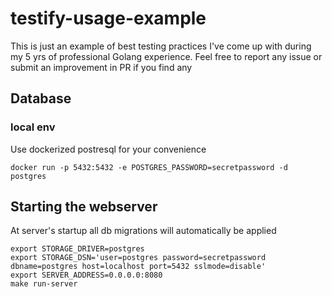 # testify-usage-example
This is just an example of best testing practices I've come up with during my 5 yrs of professional Golang experience.
Feel free to report any issue or submit an improvement in PR if you find any

## Database
### local env
Use dockerized postresql for your convenience
```
docker run -p 5432:5432 -e POSTGRES_PASSWORD=secretpassword -d postgres
```

## Starting the webserver
At server's startup all db migrations will automatically be applied
```
export STORAGE_DRIVER=postgres
export STORAGE_DSN='user=postgres password=secretpassword dbname=postgres host=localhost port=5432 sslmode=disable'
export SERVER_ADDRESS=0.0.0.0:8080
make run-server
```